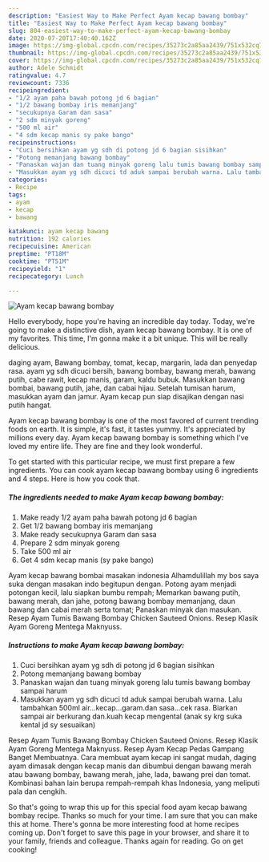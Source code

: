 ```yaml
---
description: "Easiest Way to Make Perfect Ayam kecap bawang bombay"
title: "Easiest Way to Make Perfect Ayam kecap bawang bombay"
slug: 804-easiest-way-to-make-perfect-ayam-kecap-bawang-bombay
date: 2020-07-20T17:40:40.162Z
image: https://img-global.cpcdn.com/recipes/35273c2a85aa2439/751x532cq70/ayam-kecap-bawang-bombay-foto-resep-utama.jpg
thumbnail: https://img-global.cpcdn.com/recipes/35273c2a85aa2439/751x532cq70/ayam-kecap-bawang-bombay-foto-resep-utama.jpg
cover: https://img-global.cpcdn.com/recipes/35273c2a85aa2439/751x532cq70/ayam-kecap-bawang-bombay-foto-resep-utama.jpg
author: Adele Schmidt
ratingvalue: 4.7
reviewcount: 7336
recipeingredient:
- "1/2 ayam paha bawah potong jd 6 bagian"
- "1/2 bawang bombay iris memanjang"
- "secukupnya Garam dan sasa"
- "2 sdm minyak goreng"
- "500 ml air"
- "4 sdm kecap manis sy pake bango"
recipeinstructions:
- "Cuci bersihkan ayam yg sdh di potong jd 6 bagian sisihkan"
- "Potong memanjang bawang bombay"
- "Panaskan wajan dan tuang minyak goreng lalu tumis bawang bombay sampai harum"
- "Masukkan ayam yg sdh dicuci td aduk sampai berubah warna. Lalu tambahkan 500ml air...kecap...garam.dan sasa...cek rasa. Biarkan sampai air berkurang dan.kuah kecap mengental (anak sy krg suka kental jd sy sesuaikan)"
categories:
- Recipe
tags:
- ayam
- kecap
- bawang

katakunci: ayam kecap bawang 
nutrition: 192 calories
recipecuisine: American
preptime: "PT18M"
cooktime: "PT51M"
recipeyield: "1"
recipecategory: Lunch

---
```



![Ayam kecap bawang bombay](https://img-global.cpcdn.com/recipes/35273c2a85aa2439/751x532cq70/ayam-kecap-bawang-bombay-foto-resep-utama.jpg)

Hello everybody, hope you're having an incredible day today. Today, we're going to make a distinctive dish, ayam kecap bawang bombay. It is one of my favorites. This time, I'm gonna make it a bit unique. This will be really delicious.

daging ayam, Bawang bombay, tomat, kecap, margarin, lada dan penyedap rasa. ayam yg sdh dicuci bersih, bawang bombay, bawang merah, bawang putih, cabe rawit, kecap manis, garam, kaldu bubuk. Masukkan bawang bombai, bawang putih, jahe, dan cabai hijau. Setelah tumisan harum, masukkan ayam dan jamur. Ayam kecap pun siap disajikan dengan nasi putih hangat.

Ayam kecap bawang bombay is one of the most favored of current trending foods on earth. It is simple, it's fast, it tastes yummy. It's appreciated by millions every day. Ayam kecap bawang bombay is something which I've loved my entire life. They are fine and they look wonderful.


To get started with this particular recipe, we must first prepare a few ingredients. You can cook ayam kecap bawang bombay using 6 ingredients and 4 steps. Here is how you cook that.

<!--inarticleads1-->

##### The ingredients needed to make Ayam kecap bawang bombay:

1. Make ready 1/2 ayam paha bawah potong jd 6 bagian
1. Get 1/2 bawang bombay iris memanjang
1. Make ready secukupnya Garam dan sasa
1. Prepare 2 sdm minyak goreng
1. Take 500 ml air
1. Get 4 sdm kecap manis (sy pake bango)


Ayam kecap bawang bombai masakan indonesia Alhamdulillah my bos saya suka dengan masakan indo begitupun dengan. Potong ayam menjadi potongan kecil, lalu siapkan bumbu rempah; Memarkan bawang putih, bawang merah, dan jahe, potong bawang bombay memanjang, daun bawang dan cabai merah serta tomat; Panaskan minyak dan masukan. Resep Ayam Tumis Bawang Bombay Chicken Sauteed Onions. Resep Klasik Ayam Goreng Mentega Maknyuss. 

<!--inarticleads2-->

##### Instructions to make Ayam kecap bawang bombay:

1. Cuci bersihkan ayam yg sdh di potong jd 6 bagian sisihkan
1. Potong memanjang bawang bombay
1. Panaskan wajan dan tuang minyak goreng lalu tumis bawang bombay sampai harum
1. Masukkan ayam yg sdh dicuci td aduk sampai berubah warna. Lalu tambahkan 500ml air...kecap...garam.dan sasa...cek rasa. Biarkan sampai air berkurang dan.kuah kecap mengental (anak sy krg suka kental jd sy sesuaikan)


Resep Ayam Tumis Bawang Bombay Chicken Sauteed Onions. Resep Klasik Ayam Goreng Mentega Maknyuss. Resep Ayam Kecap Pedas Gampang Banget Membuatnya. Cara membuat ayam kecap ini sangat mudah, daging ayam dimasak dengan kecap manis dan dibumbui dengan bawang merah atau bawang bombay, bawang merah, jahe, lada, bawang prei dan tomat. Kombinasi bahan lain berupa rempah-rempah khas Indonesia, yang meliputi pala dan cengkih. 

So that's going to wrap this up for this special food ayam kecap bawang bombay recipe. Thanks so much for your time. I am sure that you can make this at home. There's gonna be more interesting food at home recipes coming up. Don't forget to save this page in your browser, and share it to your family, friends and colleague. Thanks again for reading. Go on get cooking!
